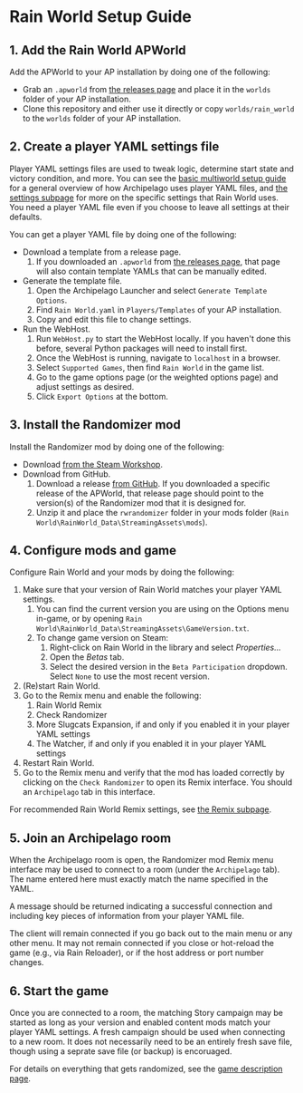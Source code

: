 # Rain World Setup Guide

## 1. Add the Rain World APWorld

Add the APWorld to your AP installation by doing one of the following:
- Grab an `.apworld` from [the releases page](https://github.com/alphappy/ArchipelagoRW/releases)
and place it in the `worlds` folder of your AP installation.
- Clone this repository and either use it directly or copy `worlds/rain_world`
to the `worlds` folder of your AP installation.

## 2. Create a player YAML settings file

Player YAML settings files are used to tweak logic, determine start state and victory condition, and more.
You can see the [basic multiworld setup guide](/tutorial/Archipelago/setup/en)
for a general overview of how Archipelago uses player YAML files,
and [the settings subpage](/tutorial/Rain%20World/settings/en)
for more on the specific settings that Rain World uses.
You need a player YAML file even if you choose to leave all settings at their defaults.

You can get a player YAML file by doing one of the following:
- Download a template from a release page.
  1. If you downloaded an `.apworld` from [the releases page](https://github.com/alphappy/ArchipelagoRW/releases),
  that page will also contain template YAMLs that can be manually edited.
- Generate the template file.
  1. Open the Archipelago Launcher and select `Generate Template Options`.
  2. Find `Rain World.yaml` in `Players/Templates` of your AP installation.
  3. Copy and edit this file to change settings.
- Run the WebHost.
  1. Run `WebHost.py` to start the WebHost locally.
  If you haven't done this before, several Python packages will need to install first.
  2. Once the WebHost is running, navigate to `localhost` in a browser.
  3. Select `Supported Games`, then find `Rain World` in the game list.
  4. Go to the game options page (or the weighted options page) and adjust settings as desired.
  5. Click `Export Options` at the bottom.

## 3. Install the Randomizer mod

Install the Randomizer mod by doing one of the following:
- Download [from the Steam Workshop](https://steamcommunity.com/sharedfiles/filedetails/?id=3323349183).
- Download from GitHub.
  1. Download a release [from GitHub](https://github.com/SaltiestSyrup/RWRandomizer/releases).
     If you downloaded a specific release of the APWorld,
     that release page should point to the version(s) of the Randomizer mod that it is designed for.
  2. Unzip it and place the `rwrandomizer` folder in your mods folder
     (`Rain World\RainWorld_Data\StreamingAssets\mods`).

## 4. Configure mods and game

Configure Rain World and your mods by doing the following:
1. Make sure that your version of Rain World matches your player YAML settings.
   1. You can find the current version you are using on the Options menu in-game,
      or by opening `Rain World\RainWorld_Data\StreamingAssets\GameVersion.txt`.
   2. To change game version on Steam:
      1. Right-click on Rain World in the library and select *Properties...*
      2. Open the *Betas* tab.
      3. Select the desired version in the `Beta Participation` dropdown.
         Select `None` to use the most recent version.
2. (Re)start Rain World.
3. Go to the Remix menu and enable the following:
   1. Rain World Remix
   2. Check Randomizer
   3. More Slugcats Expansion, if and only if you enabled it in your player YAML settings
   4. The Watcher, if and only if you enabled it in your player YAML settings
4. Restart Rain World.
5. Go to the Remix menu and verify that the mod has loaded correctly
by clicking on the `Check Randomizer` to open its Remix interface.
You should an `Archipelago` tab in this interface.

For recommended Rain World Remix settings, see [the Remix subpage](/tutorial/Rain%20World/remix/en).

## 5. Join an Archipelago room

When the Archipelago room is open, the Randomizer mod Remix menu interface 
may be used to connect to a room (under the `Archipelago` tab).
The name entered here must exactly match the name specified in the YAML.

A message should be returned indicating a successful connection
and including key pieces of information from your player YAML file.

The client will remain connected if you go back out to the main menu or any other menu.
It may not remain connected if you close or hot-reload the game (e.g., via Rain Reloader),
or if the host address or port number changes.

## 6. Start the game

Once you are connected to a room, the matching Story campaign may be started
as long as your version and enabled content mods match your player YAML settings.
A fresh campaign should be used when connecting to a new room.
It does not necessarily need to be an entirely fresh save file,
though using a seprate save file (or backup) is encoruaged.

For details on everything that gets randomized,
see the [game description page](/games/Rain%20World/info/en).
